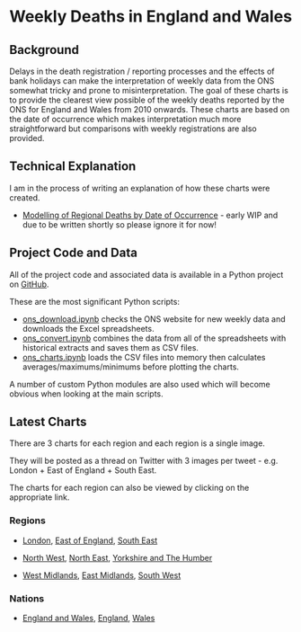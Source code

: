 # Weekly Deaths in England and Wales

## Background

Delays in the death registration / reporting processes and the effects of bank holidays can make the interpretation of weekly data from the ONS somewhat tricky and prone to misinterpretation. The goal of these charts is to provide the clearest view possible of the weekly deaths reported by the ONS for England and Wales from 2010 onwards. These charts are based on the date of occurrence which makes interpretation much more straightforward but comparisons with weekly registrations are also provided.



## Technical Explanation

I am in the process of writing an explanation of how these charts were created.

- [Modelling of Regional Deaths by Date of Occurrence](../modelling-regional-occurrences/README.md) - early WIP and due to be written shortly so please ignore it for now!



## Project Code and Data

All of the project code and associated data is available in a Python project on [GitHub](https://github.com/Logiqx/covid-stats).

These are the most significant Python scripts:

- [ons_download.ipynb](https://github.com/Logiqx/covid-stats/blob/master/python/ons_download.ipynb) checks the ONS website for new weekly data and downloads the Excel spreadsheets.
- [ons_convert.ipynb](https://github.com/Logiqx/covid-stats/blob/master/python/ons_convert.ipynb) combines the data from all of the spreadsheets with historical extracts and saves them as CSV files.
- [ons_charts.ipynb](https://github.com/Logiqx/covid-stats/blob/master/python/ons_charts.ipynb) loads the CSV files into memory then calculates averages/maximums/minimums before plotting the charts.

A number of custom Python modules are also used which will become obvious when looking at the main scripts.



## Latest Charts

There are 3 charts for each region and each region is a single image.

They will be posted as a thread on Twitter with 3 images per tweet - e.g. London + East of England + South East.

The charts for each region can also be viewed by clicking on the appropriate link.

### Regions

- [London](london.png), [East of England](east_england.png), [South East](south_east.png)

- [North West](north_west.png), [North East](north_east.png), [Yorkshire and The Humber](yorkshire_humber.png)

- [West Midlands](west_midlands.png), [East Midlands](east_midlands.png), [South West](south_west.png)


### Nations

- [England and Wales](england_wales.png), [England](england.png), [Wales](wales.png)

